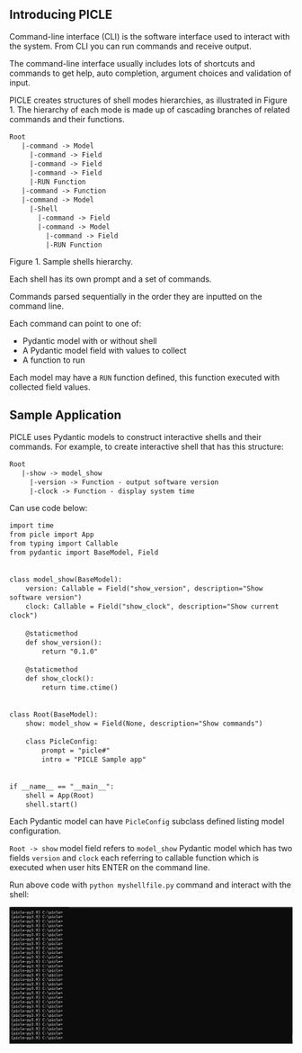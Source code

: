 ## Introducing PICLE

Command-line interface (CLI) is the software interface used to
interact with the system. From CLI you can run commands and receive
output.

The command-line interface usually includes lots of shortcuts and 
commands to get help, auto completion, argument choices and validation 
of input.

PICLE creates structures of shell modes hierarchies, as illustrated in 
Figure 1. The hierarchy of each mode is made up of cascading branches 
of related commands and their functions.

```
Root
   |-command -> Model
     |-command -> Field
	 |-command -> Field
     |-command -> Field
     |-RUN Function					
   |-command -> Function
   |-command -> Model
     |-Shell
       |-command -> Field
       |-command -> Model
	     |-command -> Field
	     |-RUN Function	
```			  

Figure 1. Sample shells hierarchy.

Each shell has its own prompt and a set of commands.

Commands parsed sequentially in the order they are inputted on the 
command line.

Each command can point to one of:

- Pydantic model with or without shell 
- A Pydantic model field with values to collect
- A function to run

Each model may have a ``RUN`` function defined, this function
executed with collected field values.

## Sample Application

PICLE uses Pydantic models to construct interactive shells and their commands. 
For example, to create interactive shell that has this structure:

```
Root
   |-show -> model_show
     |-version -> Function - output software version
   	 |-clock -> Function - display system time
```

Can use code below:

```
import time
from picle import App
from typing import Callable
from pydantic import BaseModel, Field


class model_show(BaseModel):
    version: Callable = Field("show_version", description="Show software version")
    clock: Callable = Field("show_clock", description="Show current clock")
    
    @staticmethod
    def show_version():
        return "0.1.0"
    
    @staticmethod
    def show_clock():
        return time.ctime()
    
    
class Root(BaseModel):
    show: model_show = Field(None, description="Show commands")
    
    class PicleConfig:
        prompt = "picle#"
        intro = "PICLE Sample app"
        

if __name__ == "__main__":
    shell = App(Root)
    shell.start()
```

Each Pydantic model can have ``PicleConfig`` subclass defined
listing model configuration.

``Root -> show`` model field refers to ``model_show`` Pydantic model
which has two fields ``version`` and ``clock`` each referring to 
callable function which is executed when user hits ENTER on the
command line.

Run above code with ``python myshellfile.py`` command and interact with 
the shell:

![docs_sample_app_1](images/docs_sample_app_1.gif)

